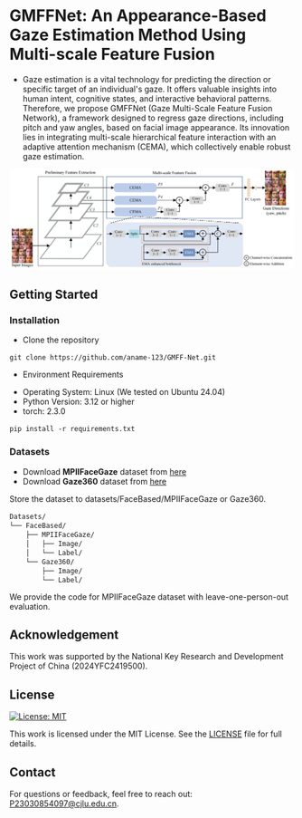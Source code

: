 # GMFFNet: An Appearance-Based Gaze Estimation Method Using Multi-scale Feature Fusion
* Gaze estimation is a vital technology for predicting the direction or specific target of an individual's gaze. It offers valuable insights into human intent, cognitive states, and interactive behavioral patterns. Therefore, we propose GMFFNet (Gaze Multi-Scale Feature Fusion Network), a framework designed to regress gaze directions, including pitch and yaw angles, based on facial image appearance. Its innovation lies in integrating multi-scale hierarchical feature interaction with an adaptive attention mechanism (CEMA), which collectively enable robust gaze estimation.

![GMFFNet](https://github.com/aname-123/GMFF-Net/blob/main/Figure/Fig1.png)

## Getting Started
### Installation
* Clone the repository
```
git clone https://github.com/aname-123/GMFF-Net.git
```
* Environment Requirements  
- Operating System: Linux (We tested on Ubuntu 24.04)  
- Python Version: 3.12 or higher  
- torch: 2.3.0  
```
pip install -r requirements.txt
```


### Datasets
* Download **MPIIFaceGaze** dataset from [here](https://www.mpi-inf.mpg.de/departments/computer-vision-and-machine-learning/research/gaze-based-human-computer-interaction/its-written-all-over-your-face-full-face-appearance-based-gaze-estimation)
* Download **Gaze360** dataset from [here](https://gaze360.csail.mit.edu/download.php)

Store the dataset to datasets/FaceBased/MPIIFaceGaze or Gaze360.
```
Datasets/
└── FaceBased/
    ├── MPIIFaceGaze/
    │   ├── Image/
    │   └── Label/
    └── Gaze360/
        ├── Image/
        └── Label/
```

We provide the code for MPIIFaceGaze dataset with leave-one-person-out evaluation.

## Acknowledgement
This work was supported by the National Key Research and Development Project of China (2024YFC2419500).

## License
[![License: MIT](https://img.shields.io/badge/License-MIT-yellow.svg)](https://opensource.org/licenses/MIT)

This work is licensed under the MIT License. See the [LICENSE](LICENSE) file for full details.

## Contact
For questions or feedback, feel free to reach out: P23030854097@cjlu.edu.cn.
